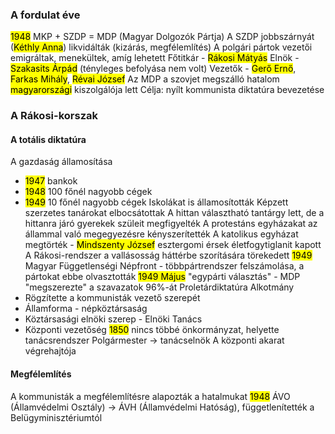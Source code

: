 ### A fordulat éve
<mark class="hltr-orange">1948</mark> MKP + SZDP = MDP (Magyar Dolgozók Pártja)
A SZDP jobbszárnyát (<mark class="hltr-cyan">Kéthly Anna</mark>) likvidálták (kizárás, megfélemlítés)
A polgári pártok vezetői emigráltak, menekültek, amíg lehetett
Főtitkár - <mark class="hltr-cyan">Rákosi Mátyás</mark>
Elnök - <mark class="hltr-cyan">Szakasits Árpád</mark> (tényleges befolyása nem volt)
Vezetők - <mark class="hltr-cyan">Gerő Ernő</mark>, <mark class="hltr-cyan">Farkas Mihály</mark>, <mark class="hltr-cyan">Révai József</mark>
Az MDP a szovjet megszálló hatalom <mark class="hltr-green">magyarországi</mark> kiszolgálója lett
Célja: nyílt kommunista diktatúra bevezetése
### A Rákosi-korszak
#### A totális diktatúra
A gazdaság államosítása 
- <mark class="hltr-orange">1947</mark> bankok
- <mark class="hltr-orange">1948</mark> 100 főnél nagyobb cégek
- <mark class="hltr-orange">1949</mark> 10 főnél nagyobb cégek
Iskolákat is államosították
Képzett szerzetes tanárokat elbocsátottak
A hittan választható tantárgy lett, de a hittanra járó gyerekek szüleit megfigyelték
A protestáns egyházakat az állammal való megegyezésre kényszerítették
A katolikus egyházat megtörték - <mark class="hltr-cyan">Mindszenty József</mark> esztergomi érsek életfogytiglanit kapott
A Rákosi-rendszer a vallásosság háttérbe szorítására törekedett
<mark class="hltr-orange">1949</mark> Magyar Függetlenségi Népfront - többpártrendszer felszámolása, a pártokat ebbe olvasztották
<mark class="hltr-orange">1949 Május</mark> "egypárti választás" - MDP "megszerezte" a szavazatok 96%-át
Proletárdiktatúra
Alkotmány 
- Rögzítette a kommunisták vezető szerepét
- Államforma - népköztársaság
- Köztársasági elnöki szerep - Elnöki Tanács
- Központi vezetőség
<mark class="hltr-orange">1850</mark> nincs többé önkormányzat, helyette tanácsrendszer
Polgármester → tanácselnök
A központi akarat végrehajtója
#### Megfélemlítés
A kommunisták a megfélemlítésre alapozták a hatalmukat
<mark class="hltr-orange">1948</mark> ÁVO (Államvédelmi Osztály) → ÁVH (Államvédelmi Hatóság), függetlenítették a Belügyminisztériumtól